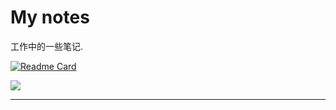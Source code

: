 # My notes

工作中的一些笔记.

[![Readme Card](https://github-readme-stats.vercel.app/api/pin/?username=notifirehq&repo=notifire)](https://github.com/notifirehq/notifire)



<img src = "https://github-readme-stats.vercel.app/api/top-langs/?username=PinghuaZhuang&show_icons=true&hide_title=true">


---

[1]: https://git.gitbook.com/pinghuazhuang/note.git	"gitbook"

